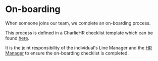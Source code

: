 # On-boarding

When someone joins our team, we complete an on-boarding process.

This process is defined in a CharlieHR checklist template which can be found
[here](https://dvelp.charliehr.com/checklist_templates).

It is the joint responsibility of the individual's Line Manager and the [HR
Manager](../best-practice/system-admins.md#contacts) to ensure the on-boarding
checklist is completed.
